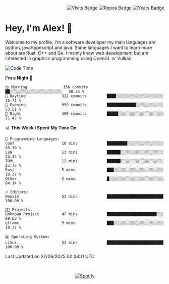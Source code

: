 <p align="right">
  <img src="https://badges.pufler.dev/visits/Alextibtab/Alextibtab" alt="Visits Badge">
  <img src="https://badges.pufler.dev/repos/Alextibtab/" alt="Repos Badge">
  <img src="https://badges.pufler.dev/years/Alextibtab/" alt="Years Badge">
</p>

<h1 align="left">Hey, I'm Alex! 💽 </h1>

Welcome to my profile, I'm a software developer my main languages are python, java/typescript and java. Some languages I want to learn more about are Rust, C++ and Go. I mainly know web development but am interested in graphics programming using OpenGL or Vulkan.

<!--START_SECTION:waka-->
![Code Time](http://img.shields.io/badge/Code%20Time-152%20hrs%2018%20mins-blue)

**I'm a Night 🦉** 

```text
🌞 Morning                156 commits         ██░░░░░░░░░░░░░░░░░░░░░░░   08.36 % 
🌆 Daytime                312 commits         ████░░░░░░░░░░░░░░░░░░░░░   16.71 % 
🌃 Evening                999 commits         █████████████░░░░░░░░░░░░   53.51 % 
🌙 Night                  400 commits         █████░░░░░░░░░░░░░░░░░░░░   21.42 % 
```


📊 **This Week I Spent My Time On** 

```text
💬 Programming Languages: 
conf                     18 mins             █████████░░░░░░░░░░░░░░░░   35.10 % 
Lua                      13 mins             ██████░░░░░░░░░░░░░░░░░░░   24.44 % 
TOML                     12 mins             ██████░░░░░░░░░░░░░░░░░░░   23.75 % 
Rust                     5 mins              ███░░░░░░░░░░░░░░░░░░░░░░   10.37 % 
Other                    2 mins              █░░░░░░░░░░░░░░░░░░░░░░░░   04.14 % 

🔥 Editors: 
Neovim                   53 mins             █████████████████████████   100.00 % 

🐱‍💻 Projects: 
Unknown Project          47 mins             ██████████████████████░░░   89.63 % 
gframe                   5 mins              ███░░░░░░░░░░░░░░░░░░░░░░   10.37 % 

💻 Operating System: 
Linux                    53 mins             █████████████████████████   100.00 % 
```


 Last Updated on 27/06/2025 00:33:11 UTC
<!--END_SECTION:waka-->
&nbsp;<div align="center">
  [![Spotify](https://spotify-now-playing-wine-six.vercel.app/api/spotify?border_color=ffffff)](https://open.spotify.com/user/pmo1v2ejnt42kgp5jar5drtag)
</div>

